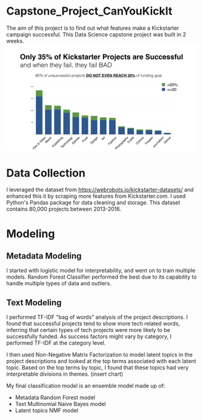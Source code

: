 # Capstone_Project_CanYouKickIt

The aim of this project is to find out what features make a Kickstarter campaign successful. This Data Science capstone project was built in 2 weeks.
<img src="img/Capstone_CanYouKickIt_imgs.002.png" align="middle"/>

# Data Collection
I leveraged the dataset from  https://webrobots.io/kickstarter-datasets/ and enhanced this it by scraping more features from Kickstarter.com. I used Python's Pandas package for data cleaning and storage. This dataset contains 80,000 projects between 2013-2016.

# Modeling

## Metadata Modeling
I started with logistic model for interpretability, and went on to train multiple models. Random Forest Classifier performed the best due to its capability to handle multiple types of data and outliers.

## Text Modeling
I performed TF-IDF "bag of words" analysis of the project descriptions. I found that successful projects tend to show more tech related words, inferring that certain types of tech projects were more likely to be successfully funded. As success factors might vary by category, I performed TF-IDF at the category level.

I then used Non-Negative Matrix Factorization to model latent topics in the project descriptions and looked at the top terms associated with each latent topic. Based on the top terms by topic, I found that these topics had very interpretable divisions in themes.
(insert chart)

My final classification model is an ensemble model made up of:
  - Metadata Random Forest model
  - Text Multinomial Naive Bayes model
  - Latent topics NMF model
